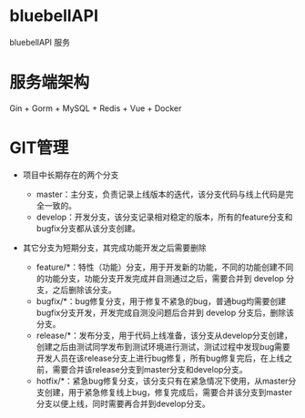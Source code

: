 # bluebellAPI
bluebellAPI 服务

# 服务端架构
Gin + Gorm + MySQL + Redis + Vue + Docker 

# GIT管理
- 项目中长期存在的两个分支
    - master：主分支，负责记录上线版本的迭代，该分支代码与线上代码是完全一致的。
    - develop：开发分支，该分支记录相对稳定的版本，所有的feature分支和bugfix分支都从该分支创建。

- 其它分支为短期分支，其完成功能开发之后需要删除
    - feature/*：特性（功能）分支，用于开发新的功能，不同的功能创建不同的功能分支，功能分支开发完成并自测通过之后，需要合并到 develop 分支，之后删除该分支。
    - bugfix/*：bug修复分支，用于修复不紧急的bug，普通bug均需要创建bugfix分支开发，开发完成自测没问题后合并到 develop 分支后，删除该分支。
    - release/*：发布分支，用于代码上线准备，该分支从develop分支创建，创建之后由测试同学发布到测试环境进行测试，测试过程中发现bug需要开发人员在该release分支上进行bug修复，所有bug修复完后，在上线之前，需要合并该release分支到master分支和develop分支。
    - hotfix/*：紧急bug修复分支，该分支只有在紧急情况下使用，从master分支创建，用于紧急修复线上bug，修复完成后，需要合并该分支到master分支以便上线，同时需要再合并到develop分支。
  
